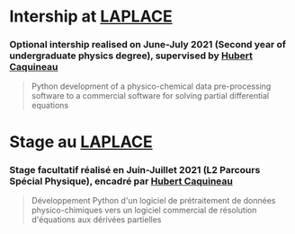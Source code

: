 # Intership at [LAPLACE](http://www.laplace.univ-tlse.fr/?lang=en)
### Optional intership realised on June-July 2021 (Second year of undergraduate physics degree), supervised by [Hubert Caquineau](http://www.laplace.univ-tlse.fr/CAQUINEAU-Hubert-866?lang=en)

> Python development of a physico-chemical data pre-processing software to a commercial software for solving partial differential equations

# Stage au [LAPLACE](http://www.laplace.univ-tlse.fr/)
### Stage facultatif réalisé en Juin-Juillet 2021 (L2 Parcours Spécial Physique), encadré par [Hubert Caquineau](http://www.laplace.univ-tlse.fr/CAQUINEAU-Hubert)

> Développement Python d'un logiciel de prétraitement de données physico-chimiques vers un logiciel commercial de résolution d'équations aux dérivées partielles
